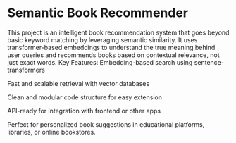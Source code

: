 # Semantic Book Recommender
This project is an intelligent book recommendation system that goes beyond basic keyword matching by leveraging semantic similarity. It uses transformer-based embeddings to understand the true meaning behind user queries and recommends books based on contextual relevance, not just exact words.
Key Features:
Embedding-based search using sentence-transformers

Fast and scalable retrieval with vector databases

Clean and modular code structure for easy extension

API-ready for integration with frontend or other apps

Perfect for personalized book suggestions in educational platforms, libraries, or online bookstores.
